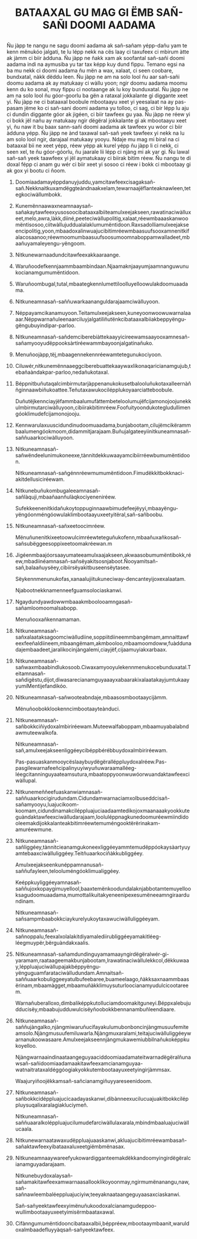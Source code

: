 <h1 align='center'>BATAAXAL GU MAG GI ËMB SAÑ-SAÑI DOOMI AADAMA</h1>
<h2></h2>
<p>Ñu jàpp te nangu ne sagu doomi aadama ak sañ-sañam yépp-dañu yam te kenn mënukóo jalgati, te lu lépp nekk na cës laay ci taxufeex ci mbirum àtte ak jàmm ci biir àdduna.
Ñu jàpp ne ñakk xam ak soofantal sañ-sañi doomi aadama indi na aymusiba yu tar tax képp kuy dund fippu. Temano egsi na ba mu nekk ci doomi aadama ñu mën a wax, xalaat, ci seen coobare, bundxatal, nàkk dëddu leen.
Ñu jàpp ne am na solo lool ñu aar sañ-sañi doomu aadama ak ay matukaay ci wàllu yoon; ngir doomu aadama moomu kenn du ko sonal, muy fippu ci nootaange ak lu koy bunduxatal.
Ñu jàpp ne am na solo lool ñu góor-goorlu ba gën a rataxal jokkalante gi diggante xeet yi.
Ñu jàpp ne ci bataaxal boobule mbootaayu xeet yi yeesalaat na ay pas-pasam jëme ko ci sañ-sani doomi aadama yu tolloo, ci sag, ci bir lépp lu aju ci dundin diggante góor ak jigéen, ci biir tawfeex gu yaa.
Ñu jàpp ne réew yi ci bokk jël nañu ay matukaay ngir dëgëral jokkalante gi ak mbootaayu xeet yi, ñu naw it bu baax sann-sañi doomi aadama ak tawfeex yu wóor ci biir àdduna yépp.
Ñu jàpp ne ànd taxawal sañ-sañ yeek tawfeex yi nekk na lu am solo lool ngir, darajaal matukaay yooyu.
Ndaje mu mag mi biral na ci bataaxal bii ne xeet yépp, réew yépp ak kurel yépp ñu jàpp li ci nekk, ci seen xel, te ñu góor-góorlu, ñu jaarale lii lépp ci njàng mi ak yar gi.
Ñu lawal sañ-sañ yeek taawfeex yi jël aymatukaay ci biirak bitim réew.
Ñu nangu te di doxal fépp ci anam gu wér ci biir xeet yi sosoo ci réew i bokk ci mbootaay gi ak gox yi bootu ci ñoom.</p>
<ol>
  <li>
    <p>Doomiaadamayéppdanuyjuddu,yamcitawfeexcisagaksañ-sañ.Nekknaitkuxamdëggteàndnaakxelam,tewarnaajëflanteaknawleen,tetegkociwàllumbokk.</p>
  </li>
  <li>
    <p>Kunemënnaawaxneamnaaysañ-sañakaytawfeexyusosoocibataaxalbiiteamulxeejakseen,rawatinaciwàlluxeet,melo,awra,làkk,diiné,peeteciwàllupolitig,xalaat,réewmbaaaskanwoomëntisosoo,ciitwàllujuddualalaklumumëntidoon.Raxsadolliamulxeejakseencipolitig,yoon,mbaadoxalinwuajucibitimréewmbaasuufsooxamnenitkifalacosaanoo;réewmoomumbaasuufsoosumoomnaboppamwalladeet,mbaañuyamaleyengu-yëngoom.</p>
  </li>
  <li>
    <p>Nitkunewarnaadundcitawfeexakkaaraange.</p>
  </li>
  <li>
    <p>Waruñoodefkennjaammbaambindaan.Njaamaknjaayumjaamnanguwunukocianamgumumëntidoon.</p>
  </li>
  <li>
    <p>Waruñoombugal,tutal,mbaategkennlumettiloolluyelloowulakdoomuaadama.</p>
  </li>
  <li>
    <p>Nitkuneamnasañ-saññuwarkaananguldarajaamciwàlluyoon.</p>
  </li>
  <li>
    <p>Néppayamcikanamuyoon.Teitamulxeejakseen,kuneyoonwoowuwarnalaaaar.Néppwarnañuleenaarciluyjalgatiliñutënkcibataaxalbiiakbeppyëngu-gëngubuyindipar-parloo.</p>
  </li>
  <li>
    <p>Nitkuneamnasañ-sañdemciberebiàttekaayyicireewamsaayooxamnesañ-sañamyooyudëppooksàrtiréewammbayoonjalgatinañuko.</p>
  </li>
  <li>
    <p>Menuñoojàpp,tëj,mbaagennekennréewamtetegunukociyoon.</p>
  </li>
  <li>
    <p>Ciluwér,nitkunemënnaaeggciberebuattekaaywaxlikonaqaricianamgujub,tebañaàndakpar-parloo,nedañukotaxal.</p>
  </li>
  <li>
    <p>Béppnitbuñutaqalcimbirmutarjàppenanukokusetbalooluñukotaxalleernàññginnaawbiñukoattee.Teñutaxawukocilépplukoyaarciatteboobule.</p>
    <p>Duñutëjkennciayjëfammbaalumufàttembeteloolumujëfcijamonojoojunekkulmbirmutarciwàlluyoon,cibiirakbitimréew.Foofuityoondukotegludullimengóoklimudefcijamonojooju.</p>
  </li>
  <li>
    <p>Kennwarulaxuuscidundinudoomuaadama,bunjabootam,cilujëmcikërammbaalumengóokmoom,didammitjarajaam.Buñujalgateeyiinitkuneamnasañ-saññuaarkociwàlluyoon.</p>
  </li>
  <li>
    <p>Nitkuneamnasañ-sañwëndeelunimukoneexe,tànnitdekkuwaayamcibiirréewbumumëntidoon.</p>
    <p>Nitkuneamnasañ-sañgénnréewmumumëntidoon.Fimudëkkitbokknaci-akitdellusiciréewam.</p>
  </li>
  <li>
    <p>Nitkunebuñukombugaleeamnasañ-sañlàquji,mbaañaanñulàqkociyeneniréew.</p>
    <p>Sufekkeenenitkidañukoytoppuginnaawbimudefeejëyyi,mbaayëngu-yëngóonméngóowulaklimbootaayuxeetyitëral,sañ-sañboobu.</p>
  </li>
  <li>
    <p>Nitkuneamnasañ-sañxeetoocimréew.</p>
    <p>Mënuñunenitkixeetoowulcimréewteteguñukofenn,mbaañuxañkosañ-sañsubëggeesoppixeetoomakréewan.m</p>
  </li>
  <li>
    <p>Jigéenmbaajóorsaayumateeamulxaajakseen,akwaasobumumëntibokk,réew,mbadiinéamnasañ-sañsëyakitsosnjaboot.Ñooyamitsañ-sañ,balaañuysëey,cibiirsëyakitbuseensëytasee.</p>
    <p>Sëykennmenunukofas,xanaalujiitukuneciway-dencanteyijoxexalaatam.</p>
    <p>Njabootnekknamenneefguamsolociaskanwi.</p>
  </li>
  <li>
    <p>Ngaydundyawdowwmbaaakmboolooamngasañ-sañamloomoomalsabopp.</p>
    <p>Menuñooxañkennamaman.</p>
  </li>
  <li>
    <p>Nitkuneamnasañ-sañxalaataksagoomciwàlludiine,soppiitdiineemmbangëmam,amnaittawfeexfeeñaldiineem,mbaangëmam,akmbooloo,mbaamoomdoww,fuàddunadajembaadeet,jaralikocinjàngalemi,ciayjëf,cijaamuyiakxarbaax.</p>
  </li>
  <li>
    <p>Nitkuneamnasañ-sañwaxmbaabindlukosoob.Ciwaxamyooyulekennmenukocebunduxatal.Teitamnasañ-sañdigëstu,dijot,diwasarecianamguyaaayxabaarakixalaatakayjumtukaayyumiMentijefandikóo.</p>
  </li>
  <li>
    <p>Nitkuneamnasañ-sañwooteabndaje,mbaasosmbootaaycijàmm.</p>
    <p>Mënuñoobokklookenncimbootaayteànduci.</p>
  </li>
  <li>
    <p>Nitkuneamnasañ-sañbokkciñiydoxalmbiriréewam.Muteewalfaboppam,mbaamuyabalabndawmuteewalkofa.</p>
    <p>Nitkuneamnasañ-sañ,amulxeejakseenliggéeycibéppbérébbuydoxalmbiriréewam.</p>
    <p>Pas-pasuaskanmooycëslaaybuydëgëralléppluydoxalréew.Pas-pasgilewarnafeeñcipalinyuyiwyuñuwaraamalléeg-léegcitanninguyaateamsutura,mbaatoppyoonwuwóorwuandaktawfeexciwàllupal.</p>
  </li>
  <li>
    <p>Nitkunemeññeefuaskanwiamnasañ-saññuaarkocigirudundam.Cidundamwarnaciamxolbuseddcisañ-sañamyooyu,luajucikoom-koomam,cidundinamakciléppluajuciaadaamtedikojoxmaanaaakyookkuteguàndaktawfeexciwàlludarajaam,looluléppnagkunedoomuréewmiindidooleemakdijokkalanteakbitimréewtemuméngooktërërinakam-amuréewmune.</p>
  </li>
  <li>
    <p>Nitkuneamnasañ-sañliggéey,tànnitcieanamgukoneexliggéeyammtemudëppóokaysàartyuyamtebaaxciwàlluliggéey.Teitñuaarkociñàkkubliggéey.</p>
    <p>Amulxeejakseenkunéppamnanusañ-saññufayleen,telooluméngóoklimualiggéey.</p>
    <p>Keéppkuyliggéeyamnasañ-saññujoxkopaygimuyellool,baaxtemënkoodundalaknjabbotamtemuyellooksagudoomuaadama,mumottalikuitakyeneenipexesumëneeamngiraardundinam.</p>
    <p>Nitkuneamnasañ-sañsampmbaabokkciaykurelyukoytaxawuciwàlluliggéeyam.</p>
  </li>
  <li>
    <p>Nitkuneamnasañ-sañnoppalu,feexalxolalakitdiyamalediirubliggéeyamakitléeg-léegmuypër,bërguàndakxaalis.</p>
  </li>
  <li>
    <p>Nitkuneamnasañ-sañamdundinguyamamaayngirdëgëralwér-gi-yaramam,raataageemakbunjabootam,lrawatinaciwàllulekkcol,dëkkuwaay,léppluajuciwàllupajakbéppyëngu-yënguguamfarataciwàlludundam.Amnaitsañ-saññuaarkobuliggeeyatulbufeebaree,buameelaago,ñàkksaxnaammbaasërinam,mbaamàgget,mbaamuñàkklimuysuturloocianamyudulcicootareem.</p>
    <p>Warnañuberalloxo,dimbaliképpkutolluciamdoomakitguneyi.Béppxalebujudducisëy,mbaabujudduwulcisëyñoobokkbennanambuñleendiaare.</p>
  </li>
  <li>
    <p>Nitkuneamnasañ-saññujàngalko,njàngmiwaruñucifayakulumubonboncinjàngmusuufemiteamsolo.Njàngmusuufemiluwarla.Njàngmuxaralami,teitajuciwàlluliggéeywarnanukoowasaare.Amulxeejakseennjàngmukawemiubbilnañukoképpkukoyelloo.</p>
    <p>Njàngwarnaaindinaataangeguyaaciddoomiaadamateitwarnadëgëralñunawsañ-sañidoomiaadamaakitawfeexamcianamguyaa-watnaitrataxaldéggóogiakyokkutembootaayuxeetyingirjàmmsax.</p>
    <p>Waajuryiñoojëkkamsañ-sañcianamgiñuyyareseenidoom.</p>
  </li>
  <li>
    <p>Nitkuneamnasañ-sañbokkcidéppluajucicaadayaskanwi,dibànneexucilucuajuakitbokkciléppluysuqalixaralagiakluciymeñ.</p>
    <p>Nitkuneamnasañ-saññuaaralkoléppluajucilumudefarciwàllulaxarala,mbindmbaaluajuciwàllucaala.</p>
  </li>
  <li>
    <p>Nitkunewarnaatawaxudëppluajuaaskanwi,akluajucibitimréewambasañ-sañaktawfeexyibataaxaluxeetgiëmbmënasax.</p>
  </li>
  <li>
    <p>Nitkuneamnaaywareefyukowardigganteemakdëkkandoomyingirdëgëralcianamguyadarajaam.</p>
    <p>Nitkunebuydoxalaysañ-sañamakitawfeexamwarnaasallooklikoyoonmay,ngirmumënanangu,naw,sañ-sañnawleembaléeppluajuciyiw,teeyaknaataangeguyaasaxciaskanwi.</p>
    <p>Sañ-sañyeektawfeexyimënuñukoodoxalcianamgudeppoo-wullimbootaayuxeetyimisërmbaataxawal.</p>
  </li>
  <li>
    <p>Cifànngumumëntidooncibataaxalbii,béppréew,mbootaaymbaanit,waruldoxalmbaadefluyyàqsañ-sañyeektawfeex.</p>
  </li>
</ol>